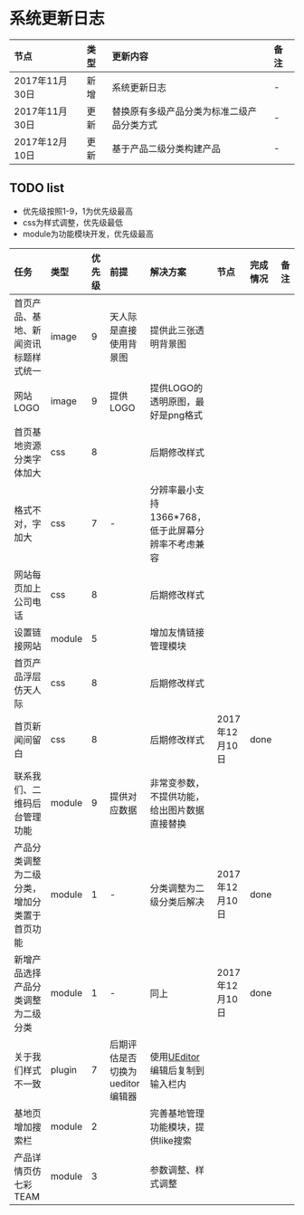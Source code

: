 
# 系统更新日志

|节点|类型|更新内容|备注|
|:---|:---|:---|:---|
|2017年11月30日|新增|系统更新日志|-|
|2017年11月30日|更新|替换原有多级产品分类为标准二级产品分类方式|-|
|2017年12月10日|更新|基于产品二级分类构建产品|-|


## TODO list
- 优先级按照1-9，1为优先级最高
- css为样式调整，优先级最低
- module为功能模块开发，优先级最高

|任务|类型|优先级|前提|解决方案|节点|完成情况|备注|
|:---|:---|:---|:---|:---|:---|:---|:---|
|首页产品、基地、新闻资讯标题样式统一|image|9|天人际是直接使用背景图|提供此三张透明背景图||||
|网站LOGO|image|9|提供LOGO|提供LOGO的透明原图，最好是png格式||||
|首页基地资源分类字体加大|css|8||后期修改样式||||
|格式不对，字加大|css|7|-|分辨率最小支持1366*768，低于此屏幕分辨率不考虑兼容||||
|网站每页加上公司电话|css|8||后期修改样式||||
|设置链接网站|module|5||增加友情链接管理模块||||
|首页产品浮层仿天人际|css|8||后期修改样式||||
|首页新闻间留白|css|8||后期修改样式|2017年12月10日|done||
|联系我们、二维码后台管理功能|module|9|提供对应数据|非常变参数，不提供功能，给出图片数据直接替换||||
|产品分类调整为二级分类，增加分类置于首页功能|module|1|-|分类调整为二级分类后解决|2017年12月10日|done||
|新增产品选择产品分类调整为二级分类|module|1|-|同上|2017年12月10日|done||
|关于我们样式不一致|plugin|7|后期评估是否切换为ueditor编辑器|使用[UEditor](http://ueditor.baidu.com/website/umeditor.html)编辑后复制到输入栏内||||
|基地页增加搜索栏|module|2||完善基地管理功能模块，提供like搜索||||
|产品详情页仿七彩TEAM|module|3||参数调整、样式调整||||